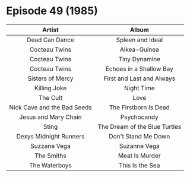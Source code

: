 # Episode 49 (1985)

| Artist | Album |
| :---: | :---: |
| Dead Can Dance | Spleen and Ideal |
| Cocteau Twins | Aikea-Guinea |
| Cocteau Twins | Tiny Dynamine |
| Cocteau Twins | Echoes in a Shallow Bay |
| Sisters of Mercy | First and Last and Always |
| Killing Joke | Night Time |
| The Cult | Love |
| Nick Cave and the Bad Seeds | The Firstborn Is Dead |
| Jesus and Mary Chain | Psychocandy |
| Sting | The Dream of the Blue Turtles |
| Dexys Midnight Runners | Don't Stand Me Down |
| Suzzane Vega | Suzanne Vega |
| The Smiths | Meat Is Murder |
| The Waterboys | This Is the Sea |